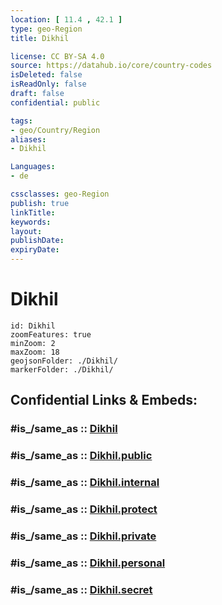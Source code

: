 ```yaml
---
location: [ 11.4 , 42.1 ] 
type: geo-Region
title: Dikhil

license: CC BY-SA 4.0
source: https://datahub.io/core/country-codes
isDeleted: false
isReadOnly: false
draft: false
confidential: public

tags:
- geo/Country/Region
aliases:
- Dikhil

Languages:
- de

cssclasses: geo-Region
publish: true
linkTitle: 
keywords: 
layout: 
publishDate: 
expiryDate: 
---
```


# Dikhil

```leaflet
id: Dikhil
zoomFeatures: true 
minZoom: 2 
maxZoom: 18
geojsonFolder: ./Dikhil/
markerFolder: ./Dikhil/
```


## Confidential Links & Embeds: 

### #is_/same_as :: [Dikhil](/_Standards/Earth/Continent/Africa/Africa~East/Djibouti/Districts~Djibouti/Dikhil.md) 

### #is_/same_as :: [Dikhil.public](/_public/Earth/Continent/Africa/Africa~East/Djibouti/Districts~Djibouti/Dikhil.public.md) 

### #is_/same_as :: [Dikhil.internal](/_internal/Earth/Continent/Africa/Africa~East/Djibouti/Districts~Djibouti/Dikhil.internal.md) 

### #is_/same_as :: [Dikhil.protect](/_protect/Earth/Continent/Africa/Africa~East/Djibouti/Districts~Djibouti/Dikhil.protect.md) 

### #is_/same_as :: [Dikhil.private](/_private/Earth/Continent/Africa/Africa~East/Djibouti/Districts~Djibouti/Dikhil.private.md) 

### #is_/same_as :: [Dikhil.personal](/_personal/Earth/Continent/Africa/Africa~East/Djibouti/Districts~Djibouti/Dikhil.personal.md) 

### #is_/same_as :: [Dikhil.secret](/_secret/Earth/Continent/Africa/Africa~East/Djibouti/Districts~Djibouti/Dikhil.secret.md)

